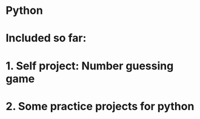 # Python
# Included so far:
# 1. Self project: Number guessing game
# 2. Some practice projects for python 
